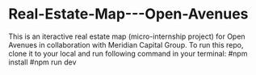 # Real-Estate-Map---Open-Avenues
This is an iteractive real estate map (micro-internship project) for Open Avenues in collaboration with Meridian Capital Group.
To run this repo, clone it to your local and run following command in your terminal:
#npm install
#npm run dev
